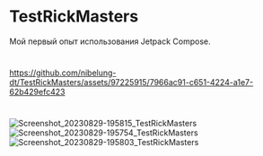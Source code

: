 # TestRickMasters

Мой первый опыт использования Jetpack Compose.
#
#
#
https://github.com/nibelung-dt/TestRickMasters/assets/97225915/7966ac91-c651-4224-a1e7-62b429efc423
#
#
#
![Screenshot_20230829-195815_TestRickMasters](https://github.com/nibelung-dt/TestRickMasters/assets/97225915/72853597-40a1-4fea-893c-d98b07cda7ac)
![Screenshot_20230829-195754_TestRickMasters](https://github.com/nibelung-dt/TestRickMasters/assets/97225915/d9498f79-ee9b-44ce-9cb6-ce8239cccec0)
![Screenshot_20230829-195803_TestRickMasters](https://github.com/nibelung-dt/TestRickMasters/assets/97225915/9638ce87-4c46-4e4c-8c19-17ed63acc902)




